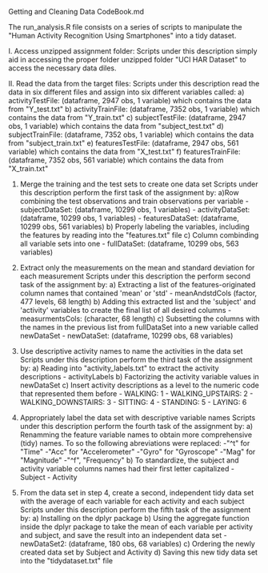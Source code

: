 Getting and Cleaning Data
CodeBook.md


The run_analysis.R file consists on a series of scripts to manipulate the "Human Activity Recognition Using Smartphones" into a tidy dataset.

I. Access unzipped assignment folder: 
Scripts under this description simply aid in accessing the proper folder unzipped folder "UCI HAR Dataset" to access the necessary data diles.

II. Read the data from the target files: 
Scripts under this description read the data in six different files and assign into six different variables called:
    a) activityTestFile: (dataframe, 2947 obs, 1 variable) which contains the data from "Y_test.txt"
    b) activityTrainFile: (dataframe, 7352 obs, 1 variable) which contains the data from "Y_train.txt"
    c) subjectTestFile: (dataframe, 2947 obs, 1 variable) which contains the data from "subject_test.txt"
    d) subjectTrainFile: (dataframe, 7352 obs, 1 variable) which contains the data from "subject_train.txt"
    e) featuresTestFile: (dataframe, 2947 obs, 561 variable) which contains the data from "X_test.txt"
    f) featuresTrainFile: (dataframe, 7352 obs, 561 variable) which contains the data from "X_train.txt"

1. Merge the training and the test sets to create one data set
Scripts under this description perform the first task of the assignment by:
    a)Row combining the test observations and train observations per variable
        - subjectDataSet: (dataframe, 10299 obs, 1 variables)
        - activityDataSet: (dataframe, 10299 obs, 1 variables)
        - featuresDataSet: (dataframe, 10299 obs, 561 variables)
    b) Properly labeling the variables, including the features by reading into the "features.txt" file
    c) Column combinding all variable sets into one
        - fullDataSet: (dataframe, 10299 obs, 563 variables)

2. Extract only the measurements on the mean and standard deviation for each measurement
Scripts under this description the perform second task of the assignment by:
    a) Extracting a list of the features-originated column names that contained 'mean' or 'std'
        - meanAndstdCols (factor, 477 levels, 68 length)
    b) Adding this extracted list and the 'subject' and 'activity' variables to create the final list of all desired columns
        - measurmentsCols: (character, 68 length)
    c) Subsetting the columns with the names in the previous list from fullDataSet into a new variable called newDataSet
        - newDataSet: (dataframe, 10299 obs, 68 variables)

3. Use descriptive activity names to name the activities in the data set
Scripts under this description perform the third task of the assignment by:
    a) Reading into "activity_labels.txt" to extract the activity descriptions
        - activityLabels
    b) Factorizing the activity variable values in newDataSet
    c) Insert activity descriptions as a level to the numeric code that represented them before
        - WALKING: 1
        - WALKING_UPSTAIRS: 2
        - WALKING_DOWNSTAIRS: 3
        - SITTING: 4
        - STANDING: 5
        - LAYING: 6

4. Appropriately label the data set with descriptive variable names
Scripts under this description perform the fourth task of the assignment by:
    a) Renamming the feature variable names to obtain more comprehensive (tidy) names. To so the following abreviations were replaced:
        -"^t" for "Time"
        -"Acc" for "Accelerometer"
        -"Gyro" for "Gyroscope"
        -"Mag" for "Magnitude"
        -"^f", "Frequency"
    b) To standardize, the subject and activity variable columns names had their first letter capitalized
        - Subject
        - Activity

5. From the data set in step 4, create a second, independent tidy data set with the average of each variable for each activity and each subject
Scripts under this description perform the fifth task of the assignment by:
    a) Installing on the dplyr package
    b) Using the aggregate function inside the dplyr package to take the mean of each variable per activity and subject, and save the result into an independent data set
        - newDataSet2: (dataframe, 180 obs, 68 variables)
    c) Ordering the newly created data set by Subject and Activity
    d) Saving this new tidy data set into the "tidydataset.txt" file
